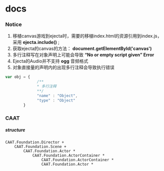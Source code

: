 docs
====

### Notice

1. 移植canvas游戏到ejecta时，需要的移植index.html的资源引用到index.js，采用 __ejecta.include()__ ;
2. 获取ejecta的canvas的方法： __document.getElementById('canvas')__ 
3. 多行注释写在对象声明上可能会导致 __“No or empty script given” Error__ 
4. Ejecta的Audio并不支持 __ogg__ 音频格式
5. 对象直接量的声明内的出现多行注释会导致执行错误

```javascript
var obj = {
              /**
              * 多行注释
              **/
              "name" : "Object",
              "type" : "Object"
        }
```

### CAAT

##### structure

```
CAAT.Foundation.Director + 
	CAAT.Foundation.Scene + 
		CAAT.Foundation.Actor *
    		CAAT.Foundation.ActorContainer *
	    		CAAT.Foundation.ActorContainer *
				CAAT.Foundation.Actor *
```

